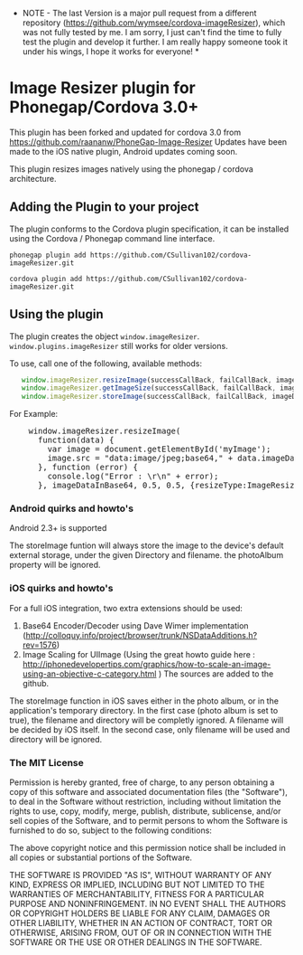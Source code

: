 * NOTE - The last Version is a major pull request from a different repository (https://github.com/wymsee/cordova-imageResizer), which was not fully tested by me. I am sorry, I just can't find the time to fully test the plugin and develop it further. I am really happy someone took it under his wings, I hope it works for everyone! *

# Image Resizer plugin for Phonegap/Cordova 3.0+ #

This plugin has been forked and updated for cordova 3.0 from https://github.com/raananw/PhoneGap-Image-Resizer Updates have been made to the iOS native plugin, Android updates coming soon.

This plugin resizes images natively using the phonegap / cordova architecture.

## Adding the Plugin to your project ##

The plugin conforms to the Cordova plugin specification, it can be installed
using the Cordova / Phonegap command line interface.

```
phonegap plugin add https://github.com/CSullivan102/cordova-imageResizer.git

cordova plugin add https://github.com/CSullivan102/cordova-imageResizer.git
```

## Using the plugin ##

The plugin creates the object `window.imageResizer`. `window.plugins.imageResizer` still works for older versions.

To use, call one of the following, available methods:

```javascript
   window.imageResizer.resizeImage(successCallBack, failCallBack, imageData, width, height, options);
   window.imageResizer.getImageSize(successCallBack, failCallBack, imageData, options);
   window.imageResizer.storeImage(successCallBack, failCallBack, imageData, options);
```

For Example:
<pre>
    window.imageResizer.resizeImage(
      function(data) { 
        var image = document.getElementById('myImage');
        image.src = "data:image/jpeg;base64," + data.imageData; 
      }, function (error) {
        console.log("Error : \r\n" + error);
      }, imageDataInBase64, 0.5, 0.5, {resizeType:ImageResizer.RESIZE_TYPE_FACTOR ,format:'jpg'});
</pre>

### Android quirks and howto's ###

Android 2.3+ is supported

The storeImage funtion will always store the image to the device's default external storage, under the given Directory and filename. the photoAlbum property will be ignored.

### iOS quirks and howto's ###

For a full iOS integration, two extra extensions should be used:
1. Base64 Encoder/Decoder using Dave Wimer implementation (http://colloquy.info/project/browser/trunk/NSDataAdditions.h?rev=1576)
2. Image Scaling for UIImage (Using the great howto guide here : http://iphonedevelopertips.com/graphics/how-to-scale-an-image-using-an-objective-c-category.html )
The sources are added to the github.

The storeImage function in iOS saves either in the photo album, or in the application's temporary directory. 
In the first case (photo album is set to true), the filename and directory will be completly ignored. A filename will be decided by iOS itself.
In the second case, only filename will be used and directory will be ignored.

### The MIT License

 Permission is hereby granted, free of charge, to any person obtaining a copy
 of this software and associated documentation files (the "Software"), to deal
 in the Software without restriction, including without limitation the rights
 to use, copy, modify, merge, publish, distribute, sublicense, and/or sell
 copies of the Software, and to permit persons to whom the Software is
 furnished to do so, subject to the following conditions:

 The above copyright notice and this permission notice shall be included in
 all copies or substantial portions of the Software.

 THE SOFTWARE IS PROVIDED "AS IS", WITHOUT WARRANTY OF ANY KIND, EXPRESS OR
 IMPLIED, INCLUDING BUT NOT LIMITED TO THE WARRANTIES OF MERCHANTABILITY,
 FITNESS FOR A PARTICULAR PURPOSE AND NONINFRINGEMENT. IN NO EVENT SHALL THE
 AUTHORS OR COPYRIGHT HOLDERS BE LIABLE FOR ANY CLAIM, DAMAGES OR OTHER
 LIABILITY, WHETHER IN AN ACTION OF CONTRACT, TORT OR OTHERWISE, ARISING FROM,
 OUT OF OR IN CONNECTION WITH THE SOFTWARE OR THE USE OR OTHER DEALINGS IN
 THE SOFTWARE.
 
